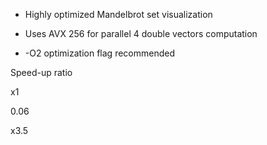* Highly optimized Mandelbrot set visualization

* Uses AVX 256 for parallel 4 double vectors computation
* -O2 optimization flag recommended


Speed-up ratio


x1

0.06

x3.5


